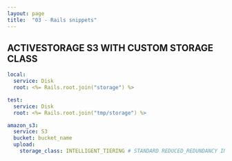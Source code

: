```yaml
---
layout: page
title:  "03 - Rails snippets"
---
```


## ACTIVESTORAGE S3 WITH CUSTOM STORAGE CLASS

```yml
local:
  service: Disk
  root: <%= Rails.root.join("storage") %>

test:
  service: Disk
  root: <%= Rails.root.join("tmp/storage") %>

amazon_s3:
  service: S3
  bucket: bucket_name
  upload:
    storage_class: INTELLIGENT_TIERING # STANDARD REDUCED_REDUNDANCY INTELLIGENT_TIERING STANDARD_IA ONEZONE_IA GLACIER DEEP_ARCHIVE
```

